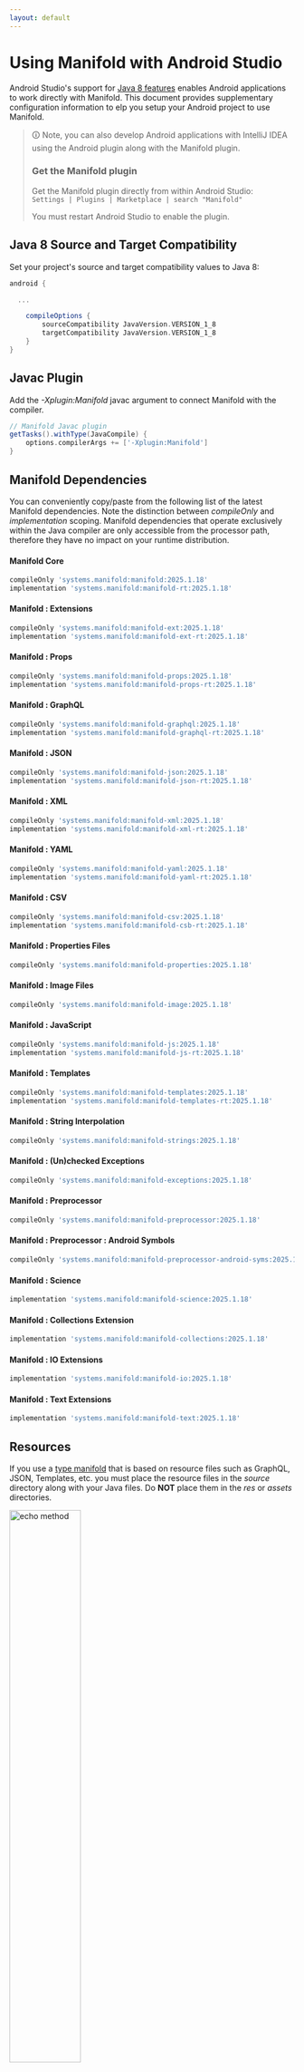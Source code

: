 ```yaml
---
layout: default
---
```


# Using Manifold with Android Studio

Android Studio's support for [Java 8 features](https://developer.android.com/studio/write/java8-support.html) enables
Android applications to work directly with Manifold. This document provides supplementary configuration information to
elp you setup your Android project to use Manifold.

>🛈 Note, you can also develop Android applications with IntelliJ IDEA using the Android plugin along with the Manifold
>plugin. 
>
>### Get the Manifold plugin
>Get the Manifold plugin directly from within Android Studio:
><br>
>`Settings | Plugins | Marketplace | search "Manifold"`
><br>
> 
>You must restart Android Studio to enable the plugin. 
 
## Java 8 Source and Target Compatibility 
Set your project's source and target compatibility values to Java 8:

```groovy
android {

  ...

    compileOptions {
        sourceCompatibility JavaVersion.VERSION_1_8
        targetCompatibility JavaVersion.VERSION_1_8
    }
}
```

## Javac Plugin
Add the *-Xplugin:Manifold* javac argument to connect Manifold with the compiler.

```groovy
// Manifold Javac plugin
getTasks().withType(JavaCompile) {
    options.compilerArgs += ['-Xplugin:Manifold']
}
```    

## Manifold Dependencies
You can conveniently copy/paste from the following list of the latest Manifold dependencies. Note the distinction
between *compileOnly* and *implementation* scoping. Manifold dependencies that operate exclusively within the
Java compiler are only accessible from the processor path, therefore they have no impact on your runtime distribution.

#### Manifold Core
```groovy
compileOnly 'systems.manifold:manifold:2025.1.18'
implementation 'systems.manifold:manifold-rt:2025.1.18'
```
#### Manifold : Extensions
```groovy
compileOnly 'systems.manifold:manifold-ext:2025.1.18'
implementation 'systems.manifold:manifold-ext-rt:2025.1.18'
```
#### Manifold : Props
```groovy
compileOnly 'systems.manifold:manifold-props:2025.1.18'
implementation 'systems.manifold:manifold-props-rt:2025.1.18'
```
#### Manifold : GraphQL
```groovy
compileOnly 'systems.manifold:manifold-graphql:2025.1.18'
implementation 'systems.manifold:manifold-graphql-rt:2025.1.18'
```
#### Manifold : JSON
```groovy
compileOnly 'systems.manifold:manifold-json:2025.1.18'
implementation 'systems.manifold:manifold-json-rt:2025.1.18'
```
#### Manifold : XML
```groovy
compileOnly 'systems.manifold:manifold-xml:2025.1.18'
implementation 'systems.manifold:manifold-xml-rt:2025.1.18'
```
#### Manifold : YAML
```groovy
compileOnly 'systems.manifold:manifold-yaml:2025.1.18'
implementation 'systems.manifold:manifold-yaml-rt:2025.1.18'
```
#### Manifold : CSV
```groovy
compileOnly 'systems.manifold:manifold-csv:2025.1.18'
implementation 'systems.manifold:manifold-csb-rt:2025.1.18'
```
#### Manifold : Properties Files
```groovy
compileOnly 'systems.manifold:manifold-properties:2025.1.18'
```
#### Manifold : Image Files
```groovy
compileOnly 'systems.manifold:manifold-image:2025.1.18'
```
#### Manifold : JavaScript
```groovy
compileOnly 'systems.manifold:manifold-js:2025.1.18'
implementation 'systems.manifold:manifold-js-rt:2025.1.18'
```
#### Manifold : Templates
```groovy
compileOnly 'systems.manifold:manifold-templates:2025.1.18'
implementation 'systems.manifold:manifold-templates-rt:2025.1.18'
```
#### Manifold : String Interpolation
```groovy
compileOnly 'systems.manifold:manifold-strings:2025.1.18'
```
#### Manifold : (Un)checked Exceptions
```groovy
compileOnly 'systems.manifold:manifold-exceptions:2025.1.18'
```
#### Manifold : Preprocessor
```groovy
compileOnly 'systems.manifold:manifold-preprocessor:2025.1.18'
```
#### Manifold : Preprocessor : Android Symbols
```groovy
compileOnly 'systems.manifold:manifold-preprocessor-android-syms:2025.1.18'
```
#### Manifold : Science
```groovy
implementation 'systems.manifold:manifold-science:2025.1.18'
```
#### Manifold : Collections Extension
```groovy
implementation 'systems.manifold:manifold-collections:2025.1.18'
```
#### Manifold : IO Extensions
```groovy
implementation 'systems.manifold:manifold-io:2025.1.18'
```
#### Manifold : Text Extensions
```groovy
implementation 'systems.manifold:manifold-text:2025.1.18'
```

## Resources

If you use a [type manifold](https://github.com/manifold-systems/manifold/tree/master/manifold-core-parent/manifold#the-big-picture)
that is based on resource files such as GraphQL, JSON, Templates, etc. you must place the resource files in the 
*source* directory along with your Java files.  Do **NOT** place them in the *res* or *assets* directories.
 
<p><img src="http://manifold.systems/images/android_resources.png" alt="echo method" width="50%" height="50%"/></p> 

## Preprocessor and build variant symbols

If you use the [preprocessor](https://github.com/manifold-systems/manifold/tree/master/manifold-deps-parent/manifold-preprocessor),
you can directly reference Android build variant symbols with the [manifold-preprocessor-android-syms](https://github.com/manifold-systems/manifold/tree/master/manifold-deps-parent/manifold-preprocessor-android-syms)
dependency.
```java
#if FLAVOR == "paid"
  @Override
  public void specialMethod(Foo foo) {
  ...
  }
#endif
```
build.gradle
```groovy
dependencies {
    ...
    compileOnly 'systems.manifold:manifold-preprocessor:2025.1.18'
    compileOnly 'systems.manifold:manifold-preprocessor-android-syms:2025.1.18'
}
```